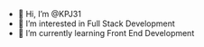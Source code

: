 - 👋 Hi, I’m @KPJ31
- 👀 I’m interested in Full Stack Development
- 🌱 I’m currently learning Front End Development
